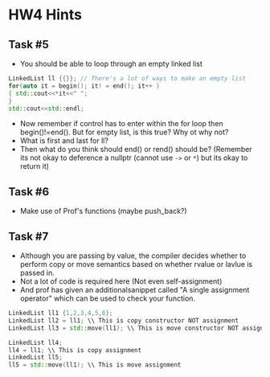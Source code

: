 # HW4 Hints

## Task #5
- You should be able to loop through an empty linked list
```c++
LinkedList ll {{}}; // There's a lot of ways to make an empty list
for(auto it = begin(); it! = end(); it++ )
{ std::cout<<*it<<" ";
}
std::cout<<std::endl;
```
- Now remember if control has to enter within the for loop then begin()!=end(). But for empty list, is this true? Why ot why not?
- What is first and last for ll?
- Then what do you think should end() or rend() should be? (Remember its not okay to deference a nullptr (cannot use `->` or `*`) but its okay to return it)

## Task #6
- Make use of Prof's functions (maybe push_back?)

## Task #7
- Although you are passing by value, the compiler decides whether to perform copy or move semantics based on whether rvalue or lavlue is passed in.
- Not a lot of code is required here (Not even self-assignment)
- And prof has given an additionalsanippet called "A single assignment operator" which can be used to check your function.
```c++
LinkedList ll1 {1,2,3,4,5,6};
LinkedList ll2 = ll1; \\ This is copy constructor NOT assignment 
LinkedList ll3 = std::move(ll1); \\ This is move constructor NOT assignment

LinkedList ll4;
ll4 = ll1; \\ This is copy assignment
LinkedList ll5;
ll5 = std::move(ll1); \\ This is move assignment
```
